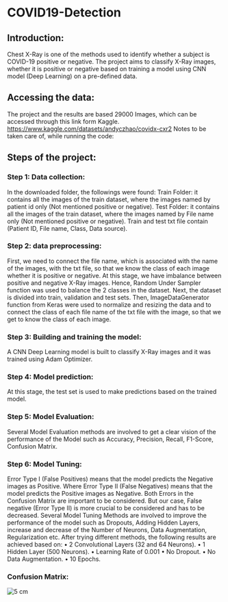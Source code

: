 # COVID19-Detection

## Introduction:
Chest X-Ray is one of the methods used to identify whether a subject is COVID-19 positive or negative. The project aims to classify X-Ray images, whether it is positive or negative based on training a model using CNN model (Deep Learning) on a pre-defined data.

## Accessing the data:
The project and the results are based 29000 Images, which can be accessed through this link form Kaggle. https://www.kaggle.com/datasets/andyczhao/covidx-cxr2
Notes to be taken care of, while running the code:

## Steps of the project:
### Step 1: Data collection:
In the downloaded folder, the followings were found:
Train Folder: it contains all the images of the train dataset, where the images named by patient id only (Not mentioned positive or negative).
Test Folder: it contains all the images of the train dataset, where the images named by File name only (Not mentioned positive or negative).
Train and test txt file contain (Patient ID, File name, Class, Data source).

### Step 2: data preprocessing:
First, we need to connect the file name, which is associated with the name of the images, with the txt file, so that we know the class of each image whether it is positive or negative.
At this stage, we have imbalance between positive and negative X-Ray images. Hence, Random Under Sampler function was used to balance the 2 classes in the dataset.
Next, the dataset is divided into train, validation and test sets.
Then, ImageDataGenerator function from Keras were used to normalize and resizing the data and to connect the class of each file name of the txt file with the image, so that we get to know the class of each image.

### Step 3: Building and training the model:
A CNN Deep Learning model is built to classify X-Ray images and it was trained using Adam Optimizer.

### Step 4: Model prediction:
At this stage, the test set is used to make predictions based on the trained model.

### Step 5: Model Evaluation:
Several Model Evaluation methods are involved to get a clear vision of the performance of the Model such as Accuracy, Precision, Recall, F1-Score, Confusion Matrix.

### Step 6: Model Tuning:
Error Type I (False Positives) means that the model predicts the Negative images as Positive. Where Error Type II (False Negatives) means that the model predicts the Positive images as Negative. Both Errors in the Confusion Matrix are important to be considered. But our case, False negative (Error Type II) is more crucial to be considered and has to be decreased.
Several Model Tuning Methods are involved to improve the performance of the model such as Dropouts, Adding Hidden Layers, increase and decrease of the Number of Neurons, Data Augmentation, Regularization etc. After trying different methods, the following results are achieved based on:
•	2 Convolutional Layers (32 and 64 Neurons).
•	1 Hidden Layer (500 Neurons).
•	Learning Rate of 0.001
•	No Dropout.
•	No Data Augmentation.
•	10 Epochs.
 
### Confusion Matrix:
![5  cm](https://user-images.githubusercontent.com/88610375/184467985-c5ae24f0-7255-49c7-a00f-66fcf0e8a1c2.png)
